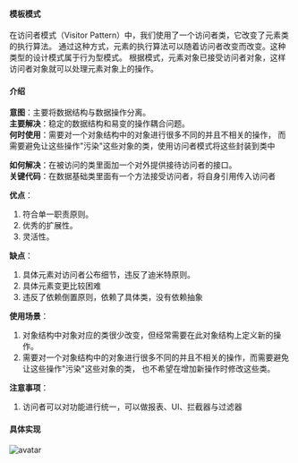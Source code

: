 #### 模板模式
在访问者模式（Visitor Pattern）中，我们使用了一个访问者类，它改变了元素类的执行算法。
通过这种方式，元素的执行算法可以随着访问者改变而改变。这种类型的设计模式属于行为型模式。
根据模式，元素对象已接受访问者对象，这样访问者对象就可以处理元素对象上的操作。

#### 介绍
**意图**：主要将数据结构与数据操作分离。    
**主要解决**：稳定的数据结构和易变的操作耦合问题。   
**何时使用**：需要对一个对象结构中的对象进行很多不同的并且不相关的操作，
而需要避免让这些操作"污染"这些对象的类，使用访问者模式将这些封装到类中

**如何解决**：在被访问的类里面加一个对外提供接待访问者的接口。  
**关键代码**：在数据基础类里面有一个方法接受访问者，将自身引用传入访问者
 
**优点**：
1. 符合单一职责原则。
2. 优秀的扩展性。
3. 灵活性。
     
**缺点**：
1. 具体元素对访问者公布细节，违反了迪米特原则。
2. 具体元素变更比较困难
3. 违反了依赖倒置原则，依赖了具体类，没有依赖抽象

**使用场景**： 
1. 对象结构中对象对应的类很少改变，但经常需要在此对象结构上定义新的操作。
2. 需要对一个对象结构中的对象进行很多不同的并且不相关的操作，而需要避免让这些操作"污染"这些对象的类，
也不希望在增加新操作时修改这些类。

**注意事项**：
1. 访问者可以对功能进行统一，可以做报表、UI、拦截器与过滤器

#### 具体实现
![avatar](https://www.runoob.com/wp-content/uploads/2014/08/visitor_pattern_uml_diagram.jpg)
